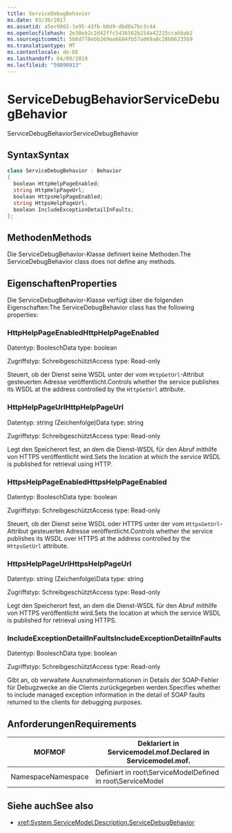 ```yaml
---
title: ServiceDebugBehavior
ms.date: 03/30/2017
ms.assetid: a5ec9061-1e95-43fb-b0d9-dbd0a7bc3c44
ms.openlocfilehash: 2e38eb2c2d42ffc5436562b254a42215ccabbab2
ms.sourcegitcommit: 5b6d778ebb269ee6684fb57ad69a8c28b06235b9
ms.translationtype: MT
ms.contentlocale: de-DE
ms.lasthandoff: 04/08/2019
ms.locfileid: "59090913"
---
```

# <a name="servicedebugbehavior"></a><span data-ttu-id="68f80-102">ServiceDebugBehavior</span><span class="sxs-lookup"><span data-stu-id="68f80-102">ServiceDebugBehavior</span></span>
<span data-ttu-id="68f80-103">ServiceDebugBehavior</span><span class="sxs-lookup"><span data-stu-id="68f80-103">ServiceDebugBehavior</span></span>  
  
## <a name="syntax"></a><span data-ttu-id="68f80-104">Syntax</span><span class="sxs-lookup"><span data-stu-id="68f80-104">Syntax</span></span>  
  
```csharp
class ServiceDebugBehavior : Behavior  
{  
  boolean HttpHelpPageEnabled;  
  string HttpHelpPageUrl;  
  boolean HttpsHelpPageEnabled;  
  string HttpsHelpPageUrl;  
  boolean IncludeExceptionDetailInFaults;  
};  
```  
  
## <a name="methods"></a><span data-ttu-id="68f80-105">Methoden</span><span class="sxs-lookup"><span data-stu-id="68f80-105">Methods</span></span>  
 <span data-ttu-id="68f80-106">Die ServiceDebugBehavior-Klasse definiert keine Methoden.</span><span class="sxs-lookup"><span data-stu-id="68f80-106">The ServiceDebugBehavior class does not define any methods.</span></span>  
  
## <a name="properties"></a><span data-ttu-id="68f80-107">Eigenschaften</span><span class="sxs-lookup"><span data-stu-id="68f80-107">Properties</span></span>  
 <span data-ttu-id="68f80-108">Die ServiceDebugBehavior-Klasse verfügt über die folgenden Eigenschaften:</span><span class="sxs-lookup"><span data-stu-id="68f80-108">The ServiceDebugBehavior class has the following properties:</span></span>  
  
### <a name="httphelppageenabled"></a><span data-ttu-id="68f80-109">HttpHelpPageEnabled</span><span class="sxs-lookup"><span data-stu-id="68f80-109">HttpHelpPageEnabled</span></span>  
 <span data-ttu-id="68f80-110">Datentyp: Boolesch</span><span class="sxs-lookup"><span data-stu-id="68f80-110">Data type: boolean</span></span>  
  
 <span data-ttu-id="68f80-111">Zugriffstyp: Schreibgeschützt</span><span class="sxs-lookup"><span data-stu-id="68f80-111">Access type: Read-only</span></span>  
  
 <span data-ttu-id="68f80-112">Steuert, ob der Dienst seine WSDL unter der vom `HttpGetUrl`-Attribut gesteuerten Adresse veröffentlicht.</span><span class="sxs-lookup"><span data-stu-id="68f80-112">Controls whether the service publishes its WSDL at the address controlled by the `HttpGetUrl` attribute.</span></span>  
  
### <a name="httphelppageurl"></a><span data-ttu-id="68f80-113">HttpHelpPageUrl</span><span class="sxs-lookup"><span data-stu-id="68f80-113">HttpHelpPageUrl</span></span>  
 <span data-ttu-id="68f80-114">Datentyp: string (Zeichenfolge)</span><span class="sxs-lookup"><span data-stu-id="68f80-114">Data type: string</span></span>  
  
 <span data-ttu-id="68f80-115">Zugriffstyp: Schreibgeschützt</span><span class="sxs-lookup"><span data-stu-id="68f80-115">Access type: Read-only</span></span>  
  
 <span data-ttu-id="68f80-116">Legt den Speicherort fest, an dem die Dienst-WSDL für den Abruf mithilfe von HTTPS veröffentlicht wird.</span><span class="sxs-lookup"><span data-stu-id="68f80-116">Sets the location at which the service WSDL is published for retrieval using HTTP.</span></span>  
  
### <a name="httpshelppageenabled"></a><span data-ttu-id="68f80-117">HttpsHelpPageEnabled</span><span class="sxs-lookup"><span data-stu-id="68f80-117">HttpsHelpPageEnabled</span></span>  
 <span data-ttu-id="68f80-118">Datentyp: Boolesch</span><span class="sxs-lookup"><span data-stu-id="68f80-118">Data type: boolean</span></span>  
  
 <span data-ttu-id="68f80-119">Zugriffstyp: Schreibgeschützt</span><span class="sxs-lookup"><span data-stu-id="68f80-119">Access type: Read-only</span></span>  
  
 <span data-ttu-id="68f80-120">Steuert, ob der Dienst seine WSDL oder HTTPS unter der vom `HttpsGetUrl`-Attribut gesteuerten Adresse veröffentlicht.</span><span class="sxs-lookup"><span data-stu-id="68f80-120">Controls whether the service publishes its WSDL over HTTPS at the address controlled by the `HttpsGetUrl` attribute.</span></span>  
  
### <a name="httpshelppageurl"></a><span data-ttu-id="68f80-121">HttpsHelpPageUrl</span><span class="sxs-lookup"><span data-stu-id="68f80-121">HttpsHelpPageUrl</span></span>  
 <span data-ttu-id="68f80-122">Datentyp: string (Zeichenfolge)</span><span class="sxs-lookup"><span data-stu-id="68f80-122">Data type: string</span></span>  
  
 <span data-ttu-id="68f80-123">Zugriffstyp: Schreibgeschützt</span><span class="sxs-lookup"><span data-stu-id="68f80-123">Access type: Read-only</span></span>  
  
 <span data-ttu-id="68f80-124">Legt den Speicherort fest, an dem die Dienst-WSDL für den Abruf mithilfe von HTTPS veröffentlicht wird.</span><span class="sxs-lookup"><span data-stu-id="68f80-124">Sets the location at which the service WSDL is published for retrieval using HTTPS.</span></span>  
  
### <a name="includeexceptiondetailinfaults"></a><span data-ttu-id="68f80-125">IncludeExceptionDetailInFaults</span><span class="sxs-lookup"><span data-stu-id="68f80-125">IncludeExceptionDetailInFaults</span></span>  
 <span data-ttu-id="68f80-126">Datentyp: Boolesch</span><span class="sxs-lookup"><span data-stu-id="68f80-126">Data type: boolean</span></span>  
  
 <span data-ttu-id="68f80-127">Zugriffstyp: Schreibgeschützt</span><span class="sxs-lookup"><span data-stu-id="68f80-127">Access type: Read-only</span></span>  
  
 <span data-ttu-id="68f80-128">Gibt an, ob verwaltete Ausnahmeinformationen in Details der SOAP-Fehler für Debugzwecke an die Clients zurückgegeben werden.</span><span class="sxs-lookup"><span data-stu-id="68f80-128">Specifies whether to include managed exception information in the detail of SOAP faults returned to the clients for debugging purposes.</span></span>  
  
## <a name="requirements"></a><span data-ttu-id="68f80-129">Anforderungen</span><span class="sxs-lookup"><span data-stu-id="68f80-129">Requirements</span></span>  
  
|<span data-ttu-id="68f80-130">MOF</span><span class="sxs-lookup"><span data-stu-id="68f80-130">MOF</span></span>|<span data-ttu-id="68f80-131">Deklariert in Servicemodel.mof.</span><span class="sxs-lookup"><span data-stu-id="68f80-131">Declared in Servicemodel.mof.</span></span>|  
|---------|-----------------------------------|  
|<span data-ttu-id="68f80-132">Namespace</span><span class="sxs-lookup"><span data-stu-id="68f80-132">Namespace</span></span>|<span data-ttu-id="68f80-133">Definiert in root\ServiceModel</span><span class="sxs-lookup"><span data-stu-id="68f80-133">Defined in root\ServiceModel</span></span>|  
  
## <a name="see-also"></a><span data-ttu-id="68f80-134">Siehe auch</span><span class="sxs-lookup"><span data-stu-id="68f80-134">See also</span></span>

- <xref:System.ServiceModel.Description.ServiceDebugBehavior>
